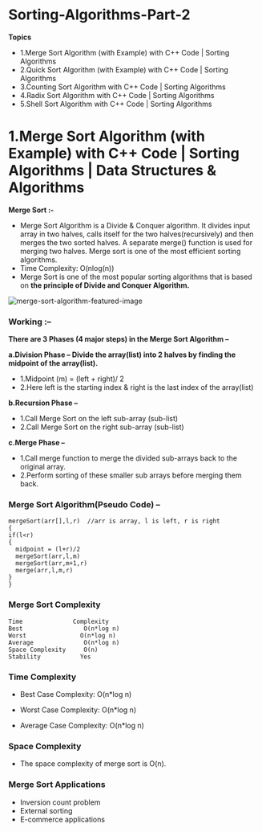 # Sorting-Algorithms-Part-2
<b>Topics</b>
* 1.Merge Sort Algorithm (with Example) with C++ Code | Sorting Algorithms
* 2.Quick Sort Algorithm (with Example) with C++ Code | Sorting Algorithms 
* 3.Counting Sort Algorithm with C++ Code | Sorting Algorithms 
* 4.Radix Sort Algorithm with C++ Code | Sorting Algorithms 
* 5.Shell Sort Algorithm with C++ Code | Sorting Algorithms 
##
# 1.Merge Sort Algorithm (with Example) with C++ Code | Sorting Algorithms | Data Structures & Algorithms
<b>Merge Sort :-</b>
* Merge Sort Algorithm is a Divide & Conquer algorithm. It divides input array in two halves, calls itself for the two halves(recursively) and then merges the two sorted halves. A separate merge() function is used for merging two halves. Merge sort is one of the most efficient sorting algorithms.
* Time Complexity: O(nlog(n))
* Merge Sort is one of the most popular sorting algorithms that is based on <b>the principle of Divide and Conquer Algorithm.</b>

![merge-sort-algorithm-featured-image](https://user-images.githubusercontent.com/80576654/164886190-9339341f-d217-4e8c-913f-3765c1b384cd.jpg)


### Working :–
<b>There are 3 Phases (4 major steps) in the Merge Sort Algorithm –</b>

<b>a.Division Phase – Divide the array(list) into 2 halves by finding the midpoint of the array(list).</b>
* 1.Midpoint (m) = (left + right)/ 2
* 2.Here left is the starting index & right is the last index of the array(list)
 
<b>b.Recursion Phase –</b>
 * 1.Call Merge Sort on the left sub-array (sub-list)
 * 2.Call Merge Sort on the right sub-array (sub-list)
 
<b>c.Merge Phase –</b>
 * 1.Call merge function to merge the divided sub-arrays back to the original array.
 * 2.Perform sorting of these smaller sub arrays before merging them back.

### Merge Sort Algorithm(Pseudo Code) –
    mergeSort(arr[],l,r)  //arr is array, l is left, r is right
    {
    if(l<r)
    {
      midpoint = (l+r)/2
      mergeSort(arr,l,m)
      mergeSort(arr,m+1,r)
      merge(arr,l,m,r)
    }
    }

### Merge Sort Complexity
    Time              Complexity	 
    Best	             O(n*log n)
    Worst	            O(n*log n)
    Average         	 O(n*log n)
    Space Complexity	 O(n)
    Stability	        Yes
 ### Time Complexity
* Best Case Complexity: O(n*log n)

* Worst Case Complexity: O(n*log n)

* Average Case Complexity: O(n*log n)

### Space Complexity
* The space complexity of merge sort is O(n).

### Merge Sort Applications
* Inversion count problem
* External sorting
* E-commerce applications
